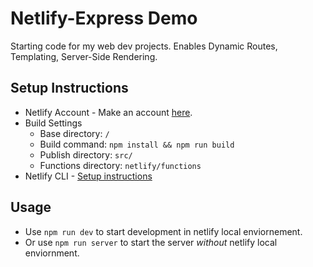 # Netlify-Express Demo
Starting code for my web dev projects. Enables Dynamic Routes, Templating, Server-Side Rendering.

## Setup Instructions
* Netlify Account - Make an account [here](https://app.netlify.com/signup).
* Build Settings
    * Base directory: `/`
    * Build command: `npm install && npm run build`
    * Publish directory: `src/`
    * Functions directory: `netlify/functions`
* Netlify CLI - [Setup instructions](https://docs.netlify.com/cli/get-started/)

## Usage
* Use `npm run dev` to start development in netlify local enviornement.
* Or use `npm run server` to start the server _without_ netlify local enviornment.
